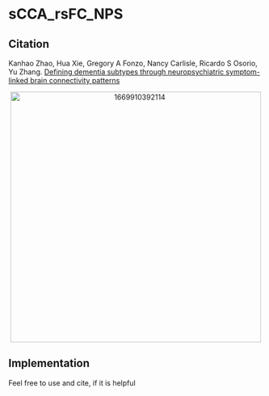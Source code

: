 # sCCA_rsFC_NPS

## Citation<br />
Kanhao Zhao, Hua Xie, Gregory A Fonzo, Nancy Carlisle, Ricardo S Osorio, Yu Zhang. [Defining dementia subtypes through neuropsychiatric symptom-linked brain connectivity patterns](https://www.biorxiv.org/content/10.1101/2023.07.02.547427v1)

<div align=center>
<img width="496" alt="1669910392114" src="https://user-images.githubusercontent.com/55502834/205100381-223d9229-14a1-4751-a3b0-0efc3be2d2f6.png">
</div>

## Implementation<br />
Feel free to use and cite, if it is helpful
